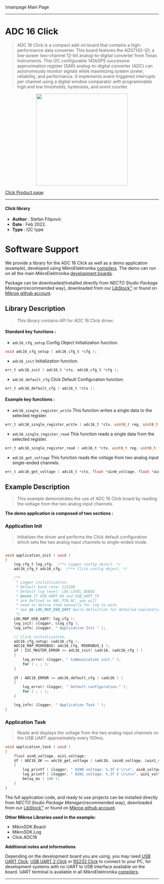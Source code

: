 \mainpage Main Page

---
# ADC 16 Click

> ADC 16 Click is a compact add-on board that contains a high-performance data converter. This board features the ADS7142-Q1, a low-power two-channel 12-bit analog-to-digital converter from Texas Instruments. This I2C configurable 140kSPS successive approximation register (SAR) analog-to-digital converter (ADC) can autonomously monitor signals while maximizing system power, reliability, and performance. It implements event-triggered interrupts per channel using a digital window comparator with programmable high and low thresholds, hysteresis, and event counter.

<p align="center">
  <img src="https://download.mikroe.com/images/click_for_ide/adc16_click.png" height=300px>
</p>

[Click Product page](https://www.mikroe.com/adc-16-click)

---


#### Click library

- **Author**        : Stefan Filipovic
- **Date**          : Feb 2022.
- **Type**          : I2C type


# Software Support

We provide a library for the ADC 16 Click
as well as a demo application (example), developed using MikroElektronika
[compilers](https://www.mikroe.com/necto-studio).
The demo can run on all the main MikroElektronika [development boards](https://www.mikroe.com/development-boards).

Package can be downloaded/installed directly from *NECTO Studio Package Manager*(recommended way), downloaded from our [LibStock&trade;](https://libstock.mikroe.com) or found on [Mikroe github account](https://github.com/MikroElektronika/mikrosdk_click_v2/tree/master/clicks).

## Library Description

> This library contains API for ADC 16 Click driver.

#### Standard key functions :

- `adc16_cfg_setup` Config Object Initialization function.
```c
void adc16_cfg_setup ( adc16_cfg_t *cfg );
```

- `adc16_init` Initialization function.
```c
err_t adc16_init ( adc16_t *ctx, adc16_cfg_t *cfg );
```

- `adc16_default_cfg` Click Default Configuration function.
```c
err_t adc16_default_cfg ( adc16_t *ctx );
```

#### Example key functions :

- `adc16_single_register_write` This function writes a single data to the selected register.
```c
err_t adc16_single_register_write ( adc16_t *ctx, uint8_t reg, uint8_t data_in );
```

- `adc16_single_register_read` This function reads a single data from the selected register.
```c
err_t adc16_single_register_read ( adc16_t *ctx, uint8_t reg, uint8_t *data_out );
```

- `adc16_get_voltage` This function reads the voltage from two analog input single-ended channels.
```c
err_t adc16_get_voltage ( adc16_t *ctx, float *ain0_voltage, float *ain1_voltage );
```

## Example Description

> This example demonstrates the use of ADC 16 Click board by reading the voltage from the two analog input channels.

**The demo application is composed of two sections :**

### Application Init

> Initializes the driver and performs the Click default configuration which sets the two analog input channels to single-ended mode.

```c

void application_init ( void )
{
    log_cfg_t log_cfg;  /**< Logger config object. */
    adc16_cfg_t adc16_cfg;  /**< Click config object. */

    /** 
     * Logger initialization.
     * Default baud rate: 115200
     * Default log level: LOG_LEVEL_DEBUG
     * @note If USB_UART_RX and USB_UART_TX 
     * are defined as HAL_PIN_NC, you will 
     * need to define them manually for log to work. 
     * See @b LOG_MAP_USB_UART macro definition for detailed explanation.
     */
    LOG_MAP_USB_UART( log_cfg );
    log_init( &logger, &log_cfg );
    log_info( &logger, " Application Init " );

    // Click initialization.
    adc16_cfg_setup( &adc16_cfg );
    ADC16_MAP_MIKROBUS( adc16_cfg, MIKROBUS_1 );
    if ( I2C_MASTER_ERROR == adc16_init( &adc16, &adc16_cfg ) ) 
    {
        log_error( &logger, " Communication init." );
        for ( ; ; );
    }
    
    if ( ADC16_ERROR == adc16_default_cfg ( &adc16 ) )
    {
        log_error( &logger, " Default configuration." );
        for ( ; ; );
    }

    log_info( &logger, " Application Task " );
}

```

### Application Task

> Reads and displays the voltage from the two analog input channels on the USB UART approximately every 100ms.

```c
void application_task ( void )
{
    float ain0_voltage, ain1_voltage;
    if ( ADC16_OK == adc16_get_voltage ( &adc16, &ain0_voltage, &ain1_voltage ) )
    {
        log_printf ( &logger, " AIN0 voltage: %.3f V \r\n", ain0_voltage );
        log_printf ( &logger, " AIN1 voltage: %.3f V \r\n\n", ain1_voltage );
        Delay_ms ( 100 );
    }
}
```

The full application code, and ready to use projects can be installed directly from *NECTO Studio Package Manager*(recommended way), downloaded from our [LibStock&trade;](https://libstock.mikroe.com) or found on [Mikroe github account](https://github.com/MikroElektronika/mikrosdk_click_v2/tree/master/clicks).

**Other Mikroe Libraries used in the example:**

- MikroSDK.Board
- MikroSDK.Log
- Click.ADC16

**Additional notes and informations**

Depending on the development board you are using, you may need
[USB UART Click](https://www.mikroe.com/usb-uart-click),
[USB UART 2 Click](https://www.mikroe.com/usb-uart-2-click) or
[RS232 Click](https://www.mikroe.com/rs232-click) to connect to your PC, for
development systems with no UART to USB interface available on the board. UART
terminal is available in all MikroElektronika
[compilers](https://shop.mikroe.com/compilers).

---
